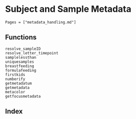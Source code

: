 # Subject and Sample Metadata

```@contents
Pages = ["metadata_handling.md"]
```

## Functions

```@docs
resolve_sampleID
resolve_letter_timepoint
samplelessthan
uniquesamples
breastfeeding
formulafeeding
firstkids
numberify
getmetadatum
getmetadata
metacolor
getfocusmetadata
```

## Index

```@index
```

